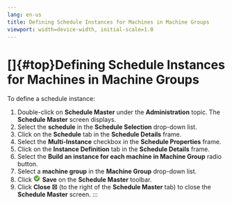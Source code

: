 ```yaml
---
lang: en-us
title: Defining Schedule Instances for Machines in Machine Groups
viewport: width=device-width, initial-scale=1.0
---
```


#  []{#top}Defining Schedule Instances for Machines in Machine Groups 
To define a schedule instance:

1.  Double-click on **Schedule Master** under the **Administration**
    topic. The **Schedule Master** screen displays.
2.  Select the **schedule** in the **Schedule Selection** drop-down
    list.
3.  Click on the **Schedule** tab in the **Schedule Details** frame.
4.  Select the **Multi-Instance** checkbox in the **Schedule
    Properties** frame.
5.  Click on the **Instance Definition** tab in the **Schedule Details**
    frame.
6.  Select the **Build an instance for each machine in Machine Group**
    radio button.
7.  Select a **machine group** in the **Machine Group** drop-down list.
8.  Click ![Green circle with white checkmark     inside](../../../Resources/Images/EM/EMsave.png "Save icon")
    **Save** on the **Schedule Master** toolbar.
9.  Click **Close ☒** (to the right of the **Schedule Master** tab) to
    close the **Schedule Master** screen.
:::

 

